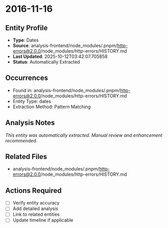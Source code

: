 # 2016-11-16

## Entity Profile
- **Type**: Dates
- **Source**: analysis-frontend/node_modules/.pnpm/http-errors@2.0.0/node_modules/http-errors/HISTORY.md
- **Last Updated**: 2025-10-12T03:42:07.705858
- **Status**: Automatically Extracted

## Occurrences
- Found in: analysis-frontend/node_modules/.pnpm/http-errors@2.0.0/node_modules/http-errors/HISTORY.md
- Entity Type: dates
- Extraction Method: Pattern Matching

## Analysis Notes
*This entity was automatically extracted. Manual review and enhancement recommended.*

## Related Files
- analysis-frontend/node_modules/.pnpm/http-errors@2.0.0/node_modules/http-errors/HISTORY.md

## Actions Required
- [ ] Verify entity accuracy
- [ ] Add detailed analysis
- [ ] Link to related entities
- [ ] Update timeline if applicable
